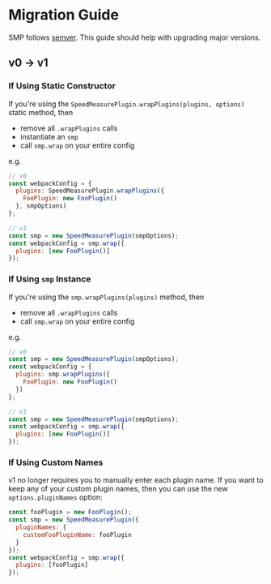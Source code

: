 # Migration Guide

SMP follows [semver](https://semver.org/). This guide should help with upgrading major versions.

## v0 → v1

### If Using Static Constructor

If you're using the  `SpeedMeasurePlugin.wrapPlugins(plugins, options)` static method, then

 * remove all `.wrapPlugins` calls
 * instantiate an `smp`
 * call `smp.wrap` on your entire config

e.g.

```javascript
// v0
const webpackConfig = {
  plugins: SpeedMeasurePlugin.wrapPlugins({
    FooPlugin: new FooPlugin()
  }, smpOptions)
};

// v1
const smp = new SpeedMeasurePlugin(smpOptions);
const webpackConfig = smp.wrap({
  plugins: [new FooPlugin()]
});
```

### If Using `smp` Instance

If you're using the `smp.wrapPlugins(plugins)` method, then

 * remove all `.wrapPlugins` calls
 * call `smp.wrap` on your entire config

e.g.

```javascript
// v0
const smp = new SpeedMeasurePlugin(smpOptions);
const webpackConfig = {
  plugins: smp.wrapPlugins({
    FooPlugin: new FooPlugin()
  })
};

// v1
const smp = new SpeedMeasurePlugin(smpOptions);
const webpackConfig = smp.wrap({
  plugins: [new FooPlugin()]
});
```

### If Using Custom Names

v1 no longer requires you to manually enter each plugin name. If you want to keep any of your custom plugin names, then you can use the new `options.pluginNames` option:

```javascript
const fooPlugin = new FooPlugin();
const smp = new SpeedMeasurePlugin({
  pluginNames: {
    customFooPluginName: fooPlugin
  }
});
const webpackConfig = smp.wrap({
  plugins: [fooPlugin]
});
```
